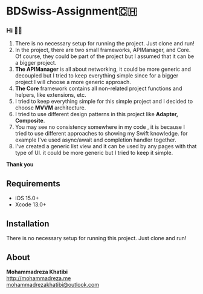 # BDSwiss-Assignment🇨🇭

### Hi 👋🏼

1. There is no necessary setup for running the project. Just clone and run!
2. In the project, there are two small frameworks, APIManager, and Core. Of course, they could be part of the project but I assumed that it can be a bigger project.
3. **The APIManager** is all about networking, it could be more generic and decoupled but I tried to keep everything simple since for a bigger project I will choose a more generic approach.
3. **The Core** framework contains all non-related project functions and helpers, like extensions, etc.
4. I tried to keep everything simple for this simple project and I decided to choose **MVVM** architecture.
5. I tried to use different design patterns in this project like **Adapter, Composite**.
6. You may see no consistency somewhere in my code , it is because I tried to use different approaches to showing my Swift knowledge. for example I've used async/await and completion handler together.
7. I've created a generic list view and it can be used by any pages with that type of UI. it could be more generic but I tried to keep it simple.

**Thank you**


## **Requirements**
* iOS 15.0+
* Xcode 13.0+


## **Installation**
There is no necessary setup for running this project. Just clone and run!


## About

**Mohammadreza Khatibi** <br />
http://mohammadreza.me <br />
mohammadrezakhatibi@outlook.com <br />